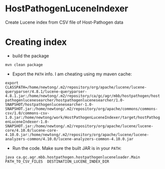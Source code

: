 HostPathogenLuceneIndexer
=========================

Create Lucene index from CSV file of Host-Pathogen data



Creating index
================

* build the package

`mvn clean package`

* Export the `PATH` info. I am cheating using my maven cache:

`export CLASSPATH=/home/newtong/.m2/repository/org/apache/lucene/lucene-queryparser/4.8.1/lucene-queryparser-4.8.1.jar:/home/newtong/.m2/repository/ca/gc/agr/mbb/hostpathogen/hostpathogenlucenesearcher/hostpathogenlucenesearcher/1.0-SNAPSHOT/hostpathogenlucenesearcher-1.0-SNAPSHOT.jar:/home/newtong/.m2/repository/org/apache/commons/commons-csv/1.0/commons-csv-1.0.jar:/home/newtong/work/HostPathogenLuceneIndexer/target/hostPathogenLuceneIndexer-1.0-SNAPSHOT.jar:/home/newtong/.m2/repository/org/apache/lucene/lucene-core/4.10.0/lucene-core-4.10.0.jar:/home/newtong/.m2/repository/org/apache/lucene/lucene-analyzers-common/4.10.0/lucene-analyzers-common-4.10.0.jar`

* Run the code. Make sure the built JAR is in your `PATH`:

`java ca.gc.agr.mbb.hostpathogen.hostpathogenluceneloader.Main PATH_TO_CSV_FILES  DESTINATION_LUCENE_INDEX_DIR`



